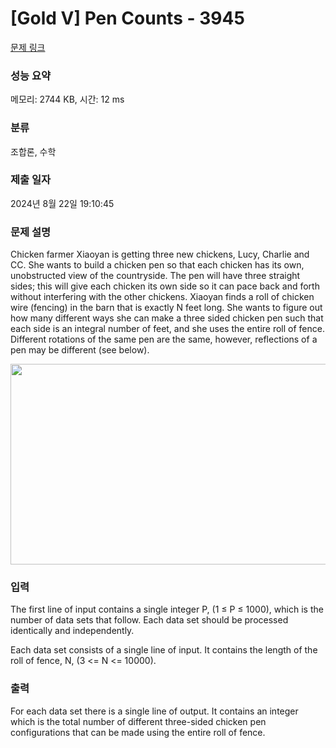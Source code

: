 # [Gold V] Pen Counts - 3945 

[문제 링크](https://www.acmicpc.net/problem/3945) 

### 성능 요약

메모리: 2744 KB, 시간: 12 ms

### 분류

조합론, 수학

### 제출 일자

2024년 8월 22일 19:10:45

### 문제 설명

<p>Chicken farmer Xiaoyan is getting three new chickens, Lucy, Charlie and CC. She wants to build a chicken pen so that each chicken has its own, unobstructed view of the countryside. The pen will have three straight sides; this will give each chicken its own side so it can pace back and forth without interfering with the other chickens. Xiaoyan finds a roll of chicken wire (fencing) in the barn that is exactly N feet long. She wants to figure out how many different ways she can make a three sided chicken pen such that each side is an integral number of feet, and she uses the entire roll of fence. Different rotations of the same pen are the same, however, reflections of a pen may be different (see below).</p>

<p><img alt="" src="" style="height:321px; width:747px"></p>

### 입력 

 <p>The first line of input contains a single integer P, (1 ≤ P ≤ 1000), which is the number of data sets that follow. Each data set should be processed identically and independently.</p>

<p>Each data set consists of a single line of input. It contains the length of the roll of fence, N, (3 <= N <= 10000).</p>

### 출력 

 <p>For each data set there is a single line of output. It contains an integer which is the total number of different three-sided chicken pen configurations that can be made using the entire roll of fence.</p>

